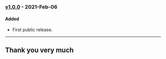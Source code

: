 ### [v1.0.0](https://github.com/imithu/SCM-Laravel/releases/tag/v1.0.0) - 2021-Feb-06
#### Added
- First public release.



---
## Thank you very much